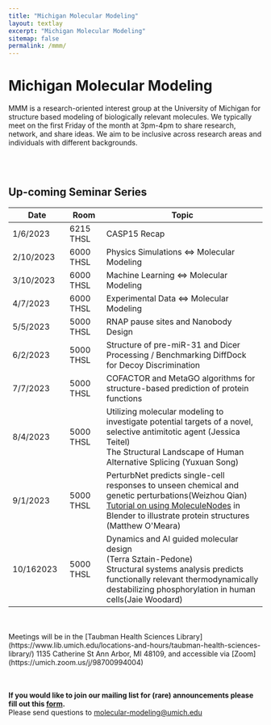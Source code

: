 ```yaml
---
title: "Michigan Molecular Modeling"
layout: textlay
excerpt: "Michigan Molecular Modeling"
sitemap: false
permalink: /mmm/
---
```

<style>
body {
  background-image: url("{{ site.url }}{{ site.baseurl }}/images/mmm/mmm_logo2.jpg");
  background-repeat: no-repeat;
  background-size: 20%;
}
</style>


# Michigan Molecular Modeling
MMM is a research-oriented interest group at the University of Michigan for structure based modeling of biologically relevant molecules. We typically meet on the first Friday of the month at 3pm-4pm to share research, network, and share ideas. We aim to be inclusive across research areas and individuals with different backgrounds.

<BR><BR>
## Up-coming Seminar Series

<table>
  <thead>
    <b><tr> <th>Date</th> <th>Room</th> <th>Topic</th> </tr></b>
  </thead>
  <tbody>
    <tr> <td>1/6/2023&nbsp;&nbsp;</td> <td>6215 THSL&nbsp;&nbsp;</td> <td>CASP15 Recap</td> </tr>
    <tr> <td>2/10/2023&nbsp;&nbsp;</td> <td>6000 THSL&nbsp;&nbsp;</td> <td>Physics Simulations &lt;=&gt; Molecular Modeling</td> </tr>
    <tr> <td>3/10/2023&nbsp;&nbsp;</td> <td>6000 THSL&nbsp;&nbsp;</td> <td>Machine Learning &lt;=&gt; Molecular Modeling</td> </tr>
    <tr> <td>4/7/2023&nbsp;&nbsp;</td> <td>6000 THSL&nbsp;&nbsp;</td> <td>Experimental Data &lt;=&gt; Molecular Modeling</td> </tr>
    <tr> <td>5/5/2023&nbsp;&nbsp;</td> <td>5000 THSL&nbsp;&nbsp;</td>  <td>RNAP pause sites and Nanobody Design</td> </tr>
    <tr> <td>6/2/2023&nbsp;&nbsp;</td> <td>5000 THSL&nbsp;&nbsp;</td>  <td>Structure of pre-miR-31 and Dicer Processing / Benchmarking DiffDock for Decoy Discrimination</td> </tr>
    <tr> <td>7/7/2023&nbsp;&nbsp;</td> <td>5000 THSL&nbsp;&nbsp;</td>  <td>COFACTOR and MetaGO algorithms for structure-based prediction of protein functions</td> </tr>
    <tr> <td>8/4/2023&nbsp;&nbsp;</td> <td>5000 THSL&nbsp;&nbsp;</td>  <td>Utilizing molecular modeling to investigate potential targets of a novel, selective antimitotic agent (Jessica Teitel)<br>The Structural Landscape of Human Alternative Splicing (Yuxuan Song) </td> </tr>
    <tr> <td>9/1/2023&nbsp;&nbsp;</td> <td>5000 THSL&nbsp;&nbsp;</td>  <td>PerturbNet predicts single-cell responses to unseen
chemical and genetic perturbations(Weizhou Qian)<br><a href="https://maomlab.github.io/molecular_nodes/">Tutorial on using MoleculeNodes</a> in Blender to illustrate protein structures (Matthew O'Meara)</td></tr>
    <tr> <td>10/162023&nbsp;&nbsp;</td> <td>5000 THSL&nbsp;&nbsp;</td>  <td>Dynamics and AI guided molecular design<br>(Terra Sztain-Pedone)<br>Structural systems analysis predicts functionally relevant thermodynamically destabilizing phosphorylation in human cells(Jaie Woodard)</td></tr>
  </tbody>
</table>    
<BR><BR>  
Meetings will be in the [Taubman Health Sciences Library](https://www.lib.umich.edu/locations-and-hours/taubman-health-sciences-library/) 1135 Catherine St Ann Arbor, MI 48109, and accessible via [Zoom](https://umich.zoom.us/j/98700994004)
  
<BR><BR>
**If you would like to join our mailing list for (rare) announcements please fill out this [form](https://forms.gle/fEGmTFBUxA4dnPTj7).**
<BR>
Please send questions to molecular-modeling@umich.edu 
  
<BR><BR><BR><BR><BR><BR><BR><BR><BR><BR><BR><BR><BR><BR><BR><BR><BR><BR><BR><BR>
<BR><BR><BR><BR><BR><BR><BR><BR><BR><BR>

